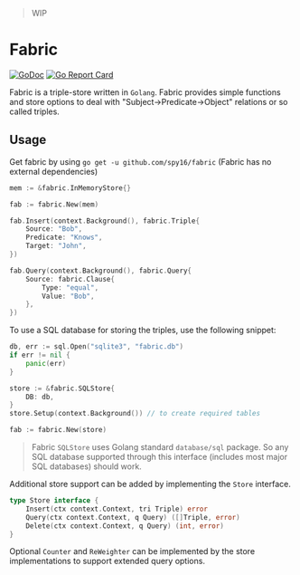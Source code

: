 > WIP

# Fabric


[![GoDoc](https://godoc.org/github.com/spy16/fabric?status.svg)](https://godoc.org/github.com/spy16/fabric) [![Go Report Card](https://goreportcard.com/badge/github.com/spy16/fabric)](https://goreportcard.com/report/github.com/spy16/fabric)

Fabric is a triple-store written in `Golang`. Fabric provides simple functions
and store options to deal with "Subject->Predicate->Object" relations or so called
triples.

## Usage

Get fabric by using `go get -u github.com/spy16/fabric` (Fabric has no external dependencies)

```go
mem := &fabric.InMemoryStore{}

fab := fabric.New(mem)

fab.Insert(context.Background(), fabric.Triple{
    Source: "Bob",
    Predicate: "Knows",
    Target: "John",
})

fab.Query(context.Background(), fabric.Query{
    Source: fabric.Clause{
        Type: "equal",
        Value: "Bob",
    },
})
```

To use a SQL database for storing the triples, use the following snippet:

```go
db, err := sql.Open("sqlite3", "fabric.db")
if err != nil {
    panic(err)
}

store := &fabric.SQLStore{
    DB: db,
}
store.Setup(context.Background()) // to create required tables

fab := fabric.New(store)
```

> Fabric `SQLStore` uses Golang standard `database/sql` package. So any SQL database supported
> through this interface (includes most major SQL databases) should work.

Additional store support can be added by implementing the `Store` interface.

```go
type Store interface {
	Insert(ctx context.Context, tri Triple) error
	Query(ctx context.Context, q Query) ([]Triple, error)
	Delete(ctx context.Context, q Query) (int, error)
}
```

Optional `Counter` and `ReWeighter` can be implemented by the store implementations
to support extended query options.
